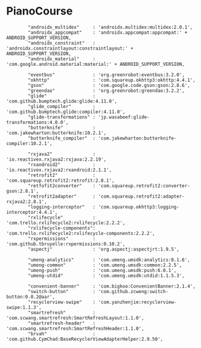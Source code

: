 # PianoCourse

            "androidx_multidex"     : 'androidx.multidex:multidex:2.0.1',
            "androidx_appcompat"    : 'androidx.appcompat:appcompat:' + ANDROID_SUPPORT_VERSION,
            "androidx_constraint"   : 'androidx.constraintlayout:constraintlayout:' + ANDROID_SUPPORT_VERSION,
            "androidx_material"     : 'com.google.android.material:material:' + ANDROID_SUPPORT_VERSION,

            "eventbus"              : 'org.greenrobot:eventbus:3.2.0',
            "okhttp"                : 'com.squareup.okhttp3:okhttp:4.4.1',
            "gson"                  : 'com.google.code.gson:gson:2.8.6',
            "greendao"              : 'org.greenrobot:greendao:3.2.2',
            "glide"                 : 'com.github.bumptech.glide:glide:4.11.0',
            "glide_compiler"        : 'com.github.bumptech.glide:compiler:4.11.0',
            "glide-transformations" : 'jp.wasabeef:glide-transformations:4.0.0',
            "butterknife"           : 'com.jakewharton:butterknife:10.2.1',
            "butterknife_compiler"  : 'com.jakewharton:butterknife-compiler:10.2.1',

            "rxjava2"               : 'io.reactivex.rxjava2:rxjava:2.2.19',
            "rxandroid2"            : 'io.reactivex.rxjava2:rxandroid:2.1.1',
            "retrofit2"             : 'com.squareup.retrofit2:retrofit:2.8.1',
            "retfofit2converter"    : 'com.squareup.retrofit2:converter-gson:2.8.1',
            "retrofit2adapter"      : 'com.squareup.retrofit2:adapter-rxjava2:2.8.1',
            "logging-interceptor"   : 'com.squareup.okhttp3:logging-interceptor:4.4.1',
            "rxlifecycle"           : 'com.trello.rxlifecycle2:rxlifecycle:2.2.2',
            "rxlifecycle-components": 'com.trello.rxlifecycle2:rxlifecycle-components:2.2.2',
            "rxpermissions"         : 'com.github.tbruyelle:rxpermissions:0.10.2',
            "aspectj"               : 'org.aspectj:aspectjrt:1.9.5',

            "umeng-analytics"       : 'com.umeng.umsdk:analytics:8.1.6',
            "umeng-common"          : 'com.umeng.umsdk:common:2.2.5',
            "umeng-push"            : 'com.umeng.umsdk:push:6.0.1',
            "umeng-utdid"           : 'com.umeng.umsdk:utdid:1.1.5.3',

            "convenient-banner"     : 'com.bigkoo:ConvenientBanner:2.1.4',
            "switch-button"         : 'com.github.zcweng:switch-button:0.0.2@aar',
            "recyclerview-swipe"    : 'com.yanzhenjie:recyclerview-swipe:1.1.3',
            "smartrefresh"          : 'com.scwang.smartrefresh:SmartRefreshLayout:1.1.0',
            "smartrefresh-header"   : 'com.scwang.smartrefresh:SmartRefreshHeader:1.1.0',
            "brvah"                 : 'com.github.CymChad:BaseRecyclerViewAdapterHelper:2.9.50',
            